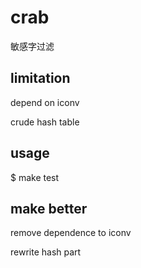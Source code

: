crab
====

敏感字过滤

limitation
----------

depend on iconv

crude hash table

usage
-----
$ make test

make better
-----------

remove dependence to iconv

rewrite hash part


